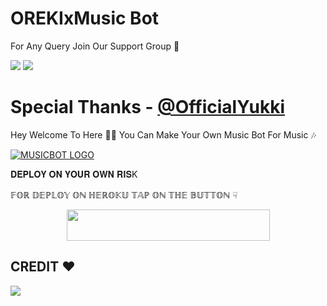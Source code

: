 # OREKIxMusic Bot

For Any Query Join Our Support Group 👥

<a href="https://t.me/iLOSTinY0U"><img src="https://img.shields.io/badge/Join-Telegram%20OWNER-red.svg?logo=Telegram"></a>
<a href="https://t.me/LOVEISASLOWPOISION"><img src="https://img.shields.io/badge/Join-Telegram%20channel-blue.svg?logo=telegram"></a>

# Special Thanks - [@OfficialYukki](https://t.me/OfficialYukki) 

Hey Welcome To Here 💫💫 You Can Make Your Own Music Bot For Music 🎶


[![MUSICBOT LOGO](https://telegra.ph/file/26d158e7eceb9ef22a979.jpg)](https://t.me/LOVEisAslowPOISION )

𝐃𝐄𝐏𝐋𝐎𝐘 𝐎𝐍 𝐘𝐎𝐔𝐑 𝐎𝐖𝐍 𝐑𝐈𝐒K

𝔽𝕆ℝ 𝔻𝔼ℙ𝕃𝕆𝕐 𝕆ℕ ℍ𝔼ℝ𝕆𝕂𝕌 𝕋𝔸ℙ 𝕆ℕ 𝕋ℍ𝔼 𝔹𝕌𝕋𝕋𝕆ℕ ☟︎︎︎


<p align="center"><a href="https://heroku.com/deploy?template=https://github.com/orekixadi/adi">
  <img src="https://img.shields.io/badge/Deploy%20To%20Heroku-aqua?style=flat&logo=heroku" width="325" height="50.100" /></a></p>

## CREDIT ❤
<a href="https://t.me/iLOSTinY0U"><img src="https://img.shields.io/badge/Join-Telegram%20OWNER-red.svg?logo=Telegram"></a>

